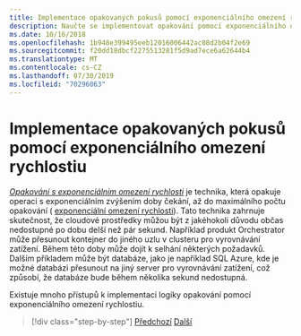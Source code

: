 ```yaml
---
title: Implementace opakovaných pokusů pomocí exponenciálního omezení rychlostiu
description: Naučte se implementovat opakování pomocí exponenciálního omezení rychlostiu.
ms.date: 10/16/2018
ms.openlocfilehash: 1b948e399495eeb12016006442ac08d2b04f2e69
ms.sourcegitcommit: f20dd18dbcf2275513281f5d9ad7ece6a62644b4
ms.translationtype: MT
ms.contentlocale: cs-CZ
ms.lasthandoff: 07/30/2019
ms.locfileid: "70296063"
---
```

# <a name="implement-retries-with-exponential-backoff"></a>Implementace opakovaných pokusů pomocí exponenciálního omezení rychlostiu

[*Opakování s exponenciálním omezení rychlosti*](/azure/architecture/patterns/retry) je technika, která opakuje operaci s exponenciálním zvýšením doby čekání, až do maximálního počtu opakování ( [exponenciální omezení rychlosti](https://en.wikipedia.org/wiki/Exponential_backoff)). Tato technika zahrnuje skutečnost, že cloudové prostředky můžou být z jakéhokoli důvodu občas nedostupné po dobu delší než pár sekund. Například produkt Orchestrator může přesunout kontejner do jiného uzlu v clusteru pro vyrovnávání zatížení. Během této doby může dojít k selhání některých požadavků. Dalším příkladem může být databáze, jako je například SQL Azure, kde je možné databázi přesunout na jiný server pro vyrovnávání zatížení, což způsobí, že databáze bude během několika sekund nedostupná.

Existuje mnoho přístupů k implementaci logiky opakování pomocí exponenciálního omezení rychlostiu.

>[!div class="step-by-step"]
>[Předchozí](partial-failure-strategies.md)
>[Další](implement-resilient-entity-framework-core-sql-connections.md)
